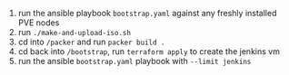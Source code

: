 1. run the ansible playbook `bootstrap.yaml` against any freshly installed PVE nodes
2. run `./make-and-upload-iso.sh`
3. cd into `/packer` and run `packer build .`
4. cd back into `/bootstrap`, run `terraform apply` to create the jenkins vm
5. run the ansible `bootstrap.yaml` playbook with `--limit jenkins`
